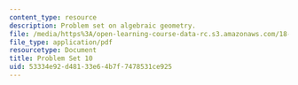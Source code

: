```yaml
---
content_type: resource
description: Problem set on algebraic geometry.
file: /media/https%3A/open-learning-course-data-rc.s3.amazonaws.com/18-726-algebraic-geometry-spring-2009/53334e92d48133e64b7f7478531ce925_MIT18_726s09_pset10.pdf
file_type: application/pdf
resourcetype: Document
title: Problem Set 10
uid: 53334e92-d481-33e6-4b7f-7478531ce925
---
```

